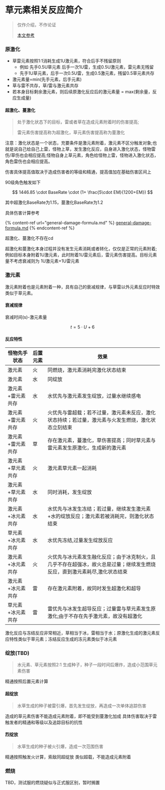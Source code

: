 # 草元素相关反应简介

> 仅作介绍，不作论证
>
> [本文参考](https://ngabbs.com/read%E3%80%82php?tid=32779925)

### 原激化

* 草雷元素按照1:1消耗生成1U激元素，符合后手不残留原则
  * 例如 先手0.5U草元素 后手一次1U雷，生成0.5U激元素，雷元素无残留
  * 先手1U草元素，后手一次0.5U雷，生成0.5激元素，残留0.5草元素共存
* 激元素量=min(先手元素，后手元素)
* 草与雷不共存，草/雷与激元素共存
* 若本身目标剩余激元素，则后续原激化反应后的激元素量 = max(剩余量，反应生成量)

#### 超激化、蔓激化

> 处于激化状态下的目标，雷或者草在造成元素附着时的伤害提高;
>
> 雷元素伤害提高称为超激化，草元素伤害提高称为蔓激化

注意：激化状态是一个状态，充要条件是激元素附着，激元素不区分触发对象;也就是说自己给自己上雷，怪物上草，发生激化反应，自身进入激化状态，怪物雷伤/草伤也会相应提高;怪物自身上草元素，角色给怪物上雷，怪物进入激化状态，角色雷伤也会相应提高。

伤害具体提高值取决于造成伤害者的等级和精通，提高值加在基础伤害区间上

90级角色触发如下

$$
1446.85 \cdot BaseRate \cdot (1+ \frac{5\cdot EM}{1200+EM})
$$

其中超激化BaseRate为1.15，蔓激化BaseRate为1.2&#x20;

具体伤害计算参考

{% content-ref url="general-damage-formula.md" %}
[general-damage-formula.md](general-damage-formula.md)
{% endcontent-ref %}

超激化、蔓激化不存在cd

超激化和蔓激化本身过程并没有发生元素消耗或者转化，仅仅是正常的元素附着;例如目标本身附着1U激元素，此时附着1U雷元素后，雷元素伤害提高。目标元素量不考虑衰减则为 1U激元素+1U雷元素

### 激元素

激元素附着也是元素附着一种，具有自己的衰减规律，与草雷以外元素反应时特效类似于草元素。

#### 衰减规律

衰减时间(s)-激元素量

$$
t = 5\cdot U+6
$$

#### 反应特性

| 怪物先手状态    | 后置元素 | 效果                                                            |
| --------- | ---- | ------------------------------------------------------------- |
| 激元素       | 火    | 同燃烧，激元素消耗完激化状态结束                                              |
| 激元素       | 水    | 同绽放                                                           |
| 激元素+雷元素共存 | 水    | 水优先与激元素发生绽放，过量水继续感电                                           |
| 激元素+雷元素共存 | 火    | 火优先与雷超载；若不过量，激元素未反应，激化状态持续；若过量，激元素与火发生燃烧，激化状态立刻结束             |
| 激元素+雷元素共存 | 草    | 存在激元素，蔓激化，草伤害提高；同时草元素与雷元素发生原激化，生成新的激元素                        |
| 激元素+草元素共存 | 火    | 激元素草元素一起消耗                                                    |
| 激元素+草元素共存 | 水    | 同时消耗，发生绽放                                                     |
| 激元素+冰元素共存 | 水    | 水优先与冰发生冻结；若过量，继续发生激元素+水的绽放反应；激元素若被消耗完，则激化状态结束                 |
| 草元素+冰元素共存 | 水    | 水优先冻结,过量发生绽放反应                                                |
| 激元素+冰元素共存 | 火    | 火优先与冰元素发生融化反应；由于冰克制火，且几乎不存在超强冰，故火总是过量；继续发生燃烧反应，直到激元素耗尽,激化状态结束 |
| 激元素+冰元素共存 | 雷    | 存在激元素附着，故同时发生超激化和超导                                           |
| 草元素+冰元素共存 | 雷    | 雷优先与冰发生超导反应；过量雷与草元素发生原激化;由于不存在先手激元素，故没有超激化                    |

激化反应与冻结反应非常相近，草相当于冰，雷相当于水；原激化生成的激元素反应特性类似于草元素；冻结反应生成的冻元素类似于冰元素

### 绽放(TBD)

> 水元素、草元素按照2:1 生成种子，种子一段时间后爆炸，造成小范围草元素伤害

精通按照后置元素计算

#### 超绽放

> 水草生成的种子被雷引爆，首先发生绽放，再造成一次单体追踪伤害

造成的草元素伤害不能造成元素附着，即不能受到蔓激化加成 具体伤害取决于雷触发者的精通和等级以及追踪目标的抗性

#### 烈绽放

> 水草生成的种子被火引爆，造成一次范围伤害

精通按照触发火计算，索敌同超绽放 类似超载，不能造成元素附着

### 燃烧

TBD，测试服的燃烧疑似与正式服区别，暂时搁置
